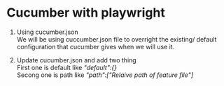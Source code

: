 <h1>Cucumber with playwright</h1>

<ol>
    <li>
        <p> Using cucumber.json <br/>
            We will be using cuccumber.json file to overright the existing/ default configuration that cucumber gives when we will use it.
        </p>
    </li>
    <li>
        <p> Update cucumber.json and add two thing<br/>
            First one is default like <i>"default":{}</i><br />
            Secong one is path like <i>"path":["Relaive path of feature file"]</i>
        </p>
    </li>
</ol>
